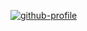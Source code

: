 [![github-profile](https://gateway.storjshare.io/demo-bucket/hello-everyone.svg?X-Amz-Algorithm=AWS4-HMAC-SHA256&X-Amz-Credential=jvdr3e6j4x5invovm6qwje5ox3xa%2F20220920%2Fus-east-1%2Fs3%2Faws4_request&X-Amz-Date=20220920T062445Z&X-Amz-Expires=900&X-Amz-Signature=e33fed740024be624647a682c408a3632bd165d70c2f5355bca97673ce90c702&X-Amz-SignedHeaders=host)](https://www.calligrapher.ai/)
